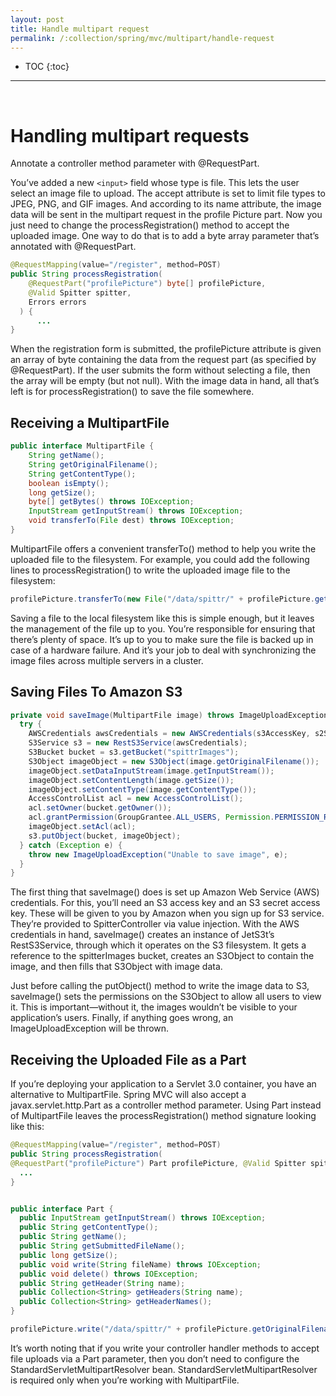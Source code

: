 ```yaml
---
layout: post
title: Handle multipart request
permalink: /:collection/spring/mvc/multipart/handle-request
---
```


- TOC
{:toc}

<hr><br>

# Handling multipart requests

Annotate a controller method parameter with @RequestPart.

You’ve added a new `<input>` field whose type is file. This lets the user select an image file to upload. The accept attribute is set to limit file types to JPEG, PNG, and GIF images. And according to its name attribute, the image data will be sent in the multipart request in the profile Picture part. Now you just need to change the processRegistration() method to accept the uploaded image. One way to do that is to add a byte array parameter that’s annotated with @RequestPart.

```java
@RequestMapping(value="/register", method=POST)
public String processRegistration(
    @RequestPart("profilePicture") byte[] profilePicture,
    @Valid Spitter spitter,
    Errors errors
  ) {
      ...
}
```
When the registration form is submitted, the profilePicture attribute is given an array of byte containing the data from the request part (as specified by @RequestPart). If the user submits the form without selecting a file, then the array will be empty (but not null). With the image data in hand, all that’s left is for processRegistration() to save the file somewhere.

## Receiving a MultipartFile

```java
public interface MultipartFile {
    String getName();
    String getOriginalFilename();
    String getContentType();
    boolean isEmpty();
    long getSize();
    byte[] getBytes() throws IOException;
    InputStream getInputStream() throws IOException;
    void transferTo(File dest) throws IOException;
}
```
MultipartFile offers a convenient transferTo() method to help you write the uploaded file to the filesystem. For example, you could add the following lines to processRegistration() to write the uploaded image file to the filesystem:
```java
profilePicture.transferTo(new File("/data/spittr/" + profilePicture.getOriginalFilename()));
```
Saving a file to the local filesystem like this is simple enough, but it leaves the management of the file up to you. You’re responsible for ensuring that there’s plenty of space. It’s up to you to make sure the file is backed up in case of a hardware failure. And it’s your job to deal with synchronizing the image files across multiple servers in a cluster.

## Saving Files To Amazon S3
```java
private void saveImage(MultipartFile image) throws ImageUploadException {
  try {
    AWSCredentials awsCredentials = new AWSCredentials(s3AccessKey, s2SecretKey);
    S3Service s3 = new RestS3Service(awsCredentials);
    S3Bucket bucket = s3.getBucket("spittrImages");
    S3Object imageObject = new S3Object(image.getOriginalFilename());
    imageObject.setDataInputStream(image.getInputStream());
    imageObject.setContentLength(image.getSize());
    imageObject.setContentType(image.getContentType());
    AccessControlList acl = new AccessControlList();
    acl.setOwner(bucket.getOwner());
    acl.grantPermission(GroupGrantee.ALL_USERS, Permission.PERMISSION_READ);
    imageObject.setAcl(acl);
    s3.putObject(bucket, imageObject);
  } catch (Exception e) {
    throw new ImageUploadException("Unable to save image", e);
  }
}
```
The first thing that saveImage() does is set up Amazon Web Service (AWS) credentials. For this, you’ll need an S3 access key and an S3 secret access key. These will be given to you by Amazon when you sign up for S3 service. They’re provided to SpitterController via value injection. With the AWS credentials in hand, saveImage() creates an instance of JetS3t’s RestS3Service, through which it operates on the S3 filesystem. It gets a reference to the spitterImages bucket, creates an S3Object to contain the image, and then fills that S3Object with image data.

Just before calling the putObject() method to write the image data to S3, saveImage() sets the permissions on the S3Object to allow all users to view it. This is important—without it, the images wouldn’t be visible to your application’s users. Finally, if anything goes wrong, an ImageUploadException will be thrown.

## Receiving the Uploaded File as a Part

If you’re deploying your application to a Servlet 3.0 container, you have an alternative to MultipartFile. Spring MVC will also accept a javax.servlet.http.Part as a controller method parameter. Using Part instead of MultipartFile leaves the processRegistration() method signature looking like this:
```java
@RequestMapping(value="/register", method=POST)
public String processRegistration(
@RequestPart("profilePicture") Part profilePicture, @Valid Spitter spitter, Errors errors) {
  ...
}
```
```java

public interface Part {
  public InputStream getInputStream() throws IOException;
  public String getContentType();
  public String getName();
  public String getSubmittedFileName();
  public long getSize();
  public void write(String fileName) throws IOException;
  public void delete() throws IOException;
  public String getHeader(String name);
  public Collection<String> getHeaders(String name);
  public Collection<String> getHeaderNames();
}

profilePicture.write("/data/spittr/" + profilePicture.getOriginalFilename());
```
It’s worth noting that if you write your controller handler methods to accept file uploads via a Part parameter, then you don’t need to configure the StandardServletMultipartResolver bean. StandardServletMultipartResolver is required only when you’re working with MultipartFile.
